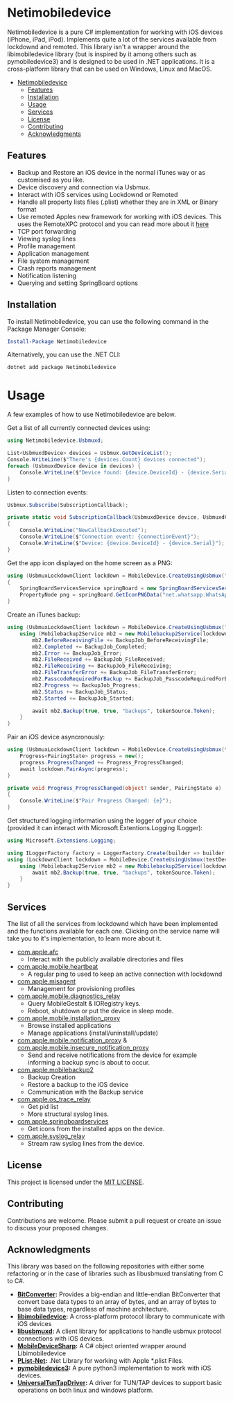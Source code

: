 # Netimobiledevice

Netimobiledevice is a pure C# implementation for working with iOS devices (iPhone, iPad, iPod). Implements quite a lot of the services available from lockdownd and remoted. This library isn't a wrapper around the libimobiledevice library (but is inspired by it among others such as pymobiledevice3) and is designed to be used in .NET applications. It is a cross-platform library that can be used on Windows, Linux and MacOS.

- [Netimobiledevice](#Netimobiledevice)
    * [Features](#Features)
    * [Installation](#Installation)
    * [Usage](#Usage)
    * [Services](#Services)
    * [License](#License)
    * [Contributing](#Contributing)
    * [Acknowledgments](#Acknowledgments)

## Features

 - Backup and Restore an iOS device in the normal iTunes way or as customised as you like. 
 - Device discovery and connection via Usbmux.
 - Interact with iOS services using Lockdownd or Remoted
 - Handle all property lists files (.plist) whether they are in XML or Binary format
 - Use remoted Apples new framework for working with iOS devices. This uses the RemoteXPC protocol and you can read more about it [here](https://github.com/doronz88/pymobiledevice3/blob/master/misc/RemoteXPC.md)
 - TCP port forwarding
 - Viewing syslog lines
 - Profile management
 - Application management
 - File system management
 - Crash reports management
 - Notification listening
 - Querying and setting SpringBoard options

## Installation

To install Netimobiledevice, you can use the following command in the Package Manager Console:

```powershell
Install-Package Netimobiledevice
```

Alternatively, you can use the .NET CLI:

```csharp
dotnet add package Netimobiledevice
```

# Usage

A few examples of how to use Netimobiledevice are below.

Get a list of all currently connected devices using:

```csharp
using Netimobiledevice.Usbmuxd;

List<UsbmuxdDevice> devices = Usbmux.GetDeviceList();
Console.WriteLine($"There's {devices.Count} devices connected");
foreach (UsbmuxdDevice device in devices) {
    Console.WriteLine($"Device found: {device.DeviceId} - {device.Serial}");
}
```

Listen to connection events:

```csharp
Usbmux.Subscribe(SubscriptionCallback);

private static void SubscriptionCallback(UsbmuxdDevice device, UsbmuxdConnectionEventType connectionEvent)
{
    Console.WriteLine("NewCallbackExecuted");
    Console.WriteLine($"Connection event: {connectionEvent}");
    Console.WriteLine($"Device: {device.DeviceId} - {device.Serial}");
}
```

Get the app icon displayed on the home screen as a PNG:

```csharp
using (UsbmuxLockdownClient lockdown = MobileDevice.CreateUsingUsbmux("60653a518d33eb53b3ca2322de3f44e162a42069"))
{
    SpringBoardServicesService springBoard = new SpringBoardServicesService(lockdown);
    PropertyNode png = springBoard.GetIconPNGData("net.whatsapp.WhatsApp");
}
```

Create an iTunes backup:

```csharp
using (UsbmuxLockdownClient lockdown = MobileDevice.CreateUsingUsbmux("60653a518d33eb53b3ca2322de3f44e162a42069")) {
    using (Mobilebackup2Service mb2 = new Mobilebackup2Service(lockdown)) {
        mb2.BeforeReceivingFile += BackupJob_BeforeReceivingFile;
        mb2.Completed += BackupJob_Completed;
        mb2.Error += BackupJob_Error;
        mb2.FileReceived += BackupJob_FileReceived;
        mb2.FileReceiving += BackupJob_FileReceiving;
        mb2.FileTransferError += BackupJob_FileTransferError;
        mb2.PasscodeRequiredForBackup += BackupJob_PasscodeRequiredForBackup;
        mb2.Progress += BackupJob_Progress;
        mb2.Status += BackupJob_Status;
        mb2.Started += BackupJob_Started;

        await mb2.Backup(true, true, "backups", tokenSource.Token);
    }
}
```

Pair an iOS device asyncronously:

```csharp
using (UsbmuxLockdownClient lockdown = MobileDevice.CreateUsingUsbmux(testDevice?.Serial ?? string.Empty)) {
    Progress<PairingState> progress = new();
    progress.ProgressChanged += Progress_ProgressChanged;
    await lockdown.PairAsync(progress);
}

private void Progress_ProgressChanged(object? sender, PairingState e)
{
    Console.WriteLine($"Pair Progress Changed: {e}");
}
```

Get structured logging information using the logger of your choice (provided it can interact with Microsoft.Extentions.Logging ILogger):

```csharp
using Microsoft.Extensions.Logging;

using ILoggerFactory factory = LoggerFactory.Create(builder => builder.SetMinimumLevel(LogLevel.Debug).AddConsole());
using (LockdownClient lockdown = MobileDevice.CreateUsingUsbmux(testDevice?.Serial ?? string.Empty, logger: factory.CreateLogger("Netimobiledevice"))) {
    using (Mobilebackup2Service mb2 = new Mobilebackup2Service(lockdown)) {
        await mb2.Backup(true, true, "backups", tokenSource.Token);
    }
}
```

## Services

The list of all the services from lockdownd which have been implemented and the functions available for each one. Clicking on the service name will take you to it's implementation, to learn more about it.

- [com.apple.afc](https://github.com/artehe/Netimobiledevice/blob/main/Netimobiledevice/Afc/AfcService.cs)
  * Interact with the publicly available directories and files
- [com.apple.mobile.heartbeat](https://github.com/artehe/Netimobiledevice/blob/main/Netimobiledevice/Lockdown/Services/HeartbeatService.cs)
  * A regular ping to used to keep an active connection with lockdownd
- [com.apple.misagent](https://github.com/artehe/Netimobiledevice/blob/main/Netimobiledevice/Misagent/MisagentService.cs)
  * Management for provisioning profiles 
- [com.apple.mobile.diagnostics_relay](https://github.com/artehe/Netimobiledevice/blob/main/Netimobiledevice/Lockdown/Services/DiagnosticsService.cs)
  * Query MobileGestalt & IORegistry keys.
  * Reboot, shutdown or put the device in sleep mode.
- [com.apple.mobile.installation_proxy](https://github.com/artehe/Netimobiledevice/blob/main/Netimobiledevice/Lockdown/Services/OsTraceService.cs)
  * Browse installed applications
  * Manage applications (install/uninstall/update)
- [com.apple.mobile.notification_proxy](https://github.com/artehe/Netimobiledevice/blob/main/Netimobiledevice/Lockdown/Services/NotificationProxyService.cs) & [com.apple.mobile.insecure_notification_proxy](https://github.com/artehe/Netimobiledevice/blob/main/Netimobiledevice/Lockdown/Services/NotificationProxyService.cs)
  * Send and receive notifications from the device for example informing a backup sync is about to occur.
- [com.apple.mobilebackup2](https://github.com/artehe/Netimobiledevice/blob/main/Netimobiledevice/Backup/Mobilebackup2Service.cs)
  * Backup Creation
  * Restore a backup to the iOS device
  * Communication with the Backup service
- [com.apple.os_trace_relay](https://github.com/artehe/Netimobiledevice/blob/main/Netimobiledevice/Lockdown/Services/InstallationProxyService.cs)
  * Get pid list
  * More structural syslog lines.
- [com.apple.springboardservices](https://github.com/artehe/Netimobiledevice/blob/main/Netimobiledevice/SpringBoardServices/SpringBoardServicesService.cs)
  * Get icons from the installed apps on the device.
- [com.apple.syslog_relay](https://github.com/artehe/Netimobiledevice/blob/main/Netimobiledevice/Lockdown/Services/SyslogService.cs)
  * Stream raw syslog lines from the device.

## License

This project is licensed under the [MIT LICENSE](https://github.com/artehe/Netimobiledevice/blob/main/LICENSE).

## Contributing

Contributions are welcome. Please submit a pull request or create an issue to discuss your proposed changes.

## Acknowledgments

This library was based on the following repositories with either some refactoring or in the case of libraries such as libusbmuxd translating from C to C#.

- **[BitConverter](https://github.com/davidrea-MS/BitConverter):** Provides a big-endian and little-endian BitConverter that convert base data types to an array of bytes, and an array of bytes to base data types, regardless of machine architecture.
- **[libimobiledevice](https://github.com/libimobiledevice/libimobiledevice):** A cross-platform protocol library to communicate with iOS devices
- **[libusbmuxd](https://github.com/libimobiledevice/libusbmuxd):** A client library for applications to handle usbmux protocol connections with iOS devices.
- **[MobileDeviceSharp](https://github.com/mveril/MobileDeviceSharp):** A C# object oriented wrapper around Libimobiledevice
- **[PList-Net](https://github.com/PList-Net/PList-Net):** .Net Library for working with Apple *.plist Files.
- **[pymobiledevice3](https://github.com/doronz88/pymobiledevice3):** A pure python3 implementation to work with iOS devices.
- **[UniversalTunTapDriver](https://github.com/HBSnail/UniversalTunTapDriver/tree/master):** A driver for TUN/TAP devices to support basic operations on both linux and windows platform. 